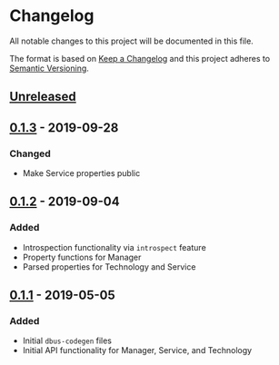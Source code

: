 # Changelog

All notable changes to this project will be documented in this file.

The format is based on [Keep a Changelog](http://keepachangelog.com)
and this project adheres to [Semantic Versioning](http://semver.org).

## [Unreleased]

## [0.1.3] - 2019-09-28

### Changed
- Make Service properties public

## [0.1.2] - 2019-09-04

### Added
- Introspection functionality via `introspect` feature
- Property functions for Manager
- Parsed properties for Technology and Service

## [0.1.1] - 2019-05-05

### Added
- Initial `dbus-codegen` files
- Initial API functionality for Manager, Service, and Technology

[Unreleased]: https://github.com/jmagnuson/connman-rs/compare/v0.1.3...master
[0.1.3]: https://github.com/jmagnuson/connman-rs/compare/v0.1.2...v0.1.3
[0.1.2]: https://github.com/jmagnuson/connman-rs/compare/v0.1.1...v0.1.2
[0.1.1]: https://github.com/jmagnuson/connman-rs/compare/6a8458f...v0.1.1
